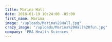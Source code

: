 ```yaml
---
title: Marina Hall
date: 2018-01-19 10:24:00 -05:00
first_name: Marina
image: "/uploads/Marina%20Hall.jpg"
crazy_image: "/uploads/Marina%20Hall%20fun.jpg"
company: 'PRA Health Sciences '
---
```


